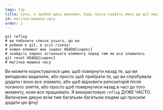 ```yaml
---
tags: tip
title: Сука, я зробив щось жахливе, будь ласка скажіть мені що git має машину часу‽
id: магічна-машина-часу
order: 1
---
```


```git
git reflog
# ви побачите список усього, що ви
# робили в git, в усіх гілках!
# кожен елемент має індекс HEAD@{індекс}
# знайдіть індекс останнього елементу перед тим як все зламалось
git reset HEAD@{індекс}
# магічна машина часу
```

Ви можете користуватися цим, щоб повернути назад те, що ви випадково видалили, або просто щоб прибрати те, що ви спробували додати і воно все зламало, або щоб відновити репозиторій після поганого злиття, або просто щоб повернутися назад в часі до того моменту, коли все працювало. Я використовую `reflog` ДУЖЕ ЧАСТО. Величезне дякую всім тим багатьом-багатьом людям що просили додати цю фічу!